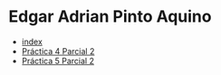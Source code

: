 # Edgar Adrian Pinto Aquino

- [index](https://edgarpinto38.github.io/PracticasJavaScript_EdgarPinto/)
- [Práctica 4 Parcial 2](https://github.com/EdgarPinto38/PracticasJavaScript_EdgarPinto/blob/main/JS/Practica4_Parcial2.js)
- [Práctica 5 Parcial 2](https://github.com/EdgarPinto38/PracticasJavaScript_EdgarPinto/blob/main/JS/Practica5_Parcial2.js)